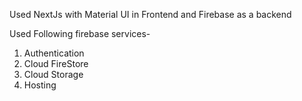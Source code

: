 Used NextJs with Material UI in Frontend and Firebase as a backend

Used Following firebase services- 
 1. Authentication
 2. Cloud FireStore
 3. Cloud Storage
 4. Hosting

